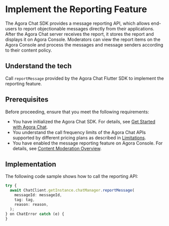 # Implement the Reporting Feature

The Agora Chat SDK provides a message reporting API, which allows end-users to report objectionable messages directly from their applications. After the Agora Chat server receives the report, it stores the report and displays it on Agora Console. Moderators can view the report items on the Agora Console and process the messages and message senders according to their content policy.

## Understand the tech

Call `reportMessage` provided by the Agora Chat Flutter SDK to implement the reporting feature.

## Prerequisites

Before proceeding, ensure that you meet the following requirements:

- You have initialized the Agora Chat SDK. For details, see [Get Started with Agora Chat](/en/agora-chat/agora_chat_get_started_flutter).
- You understand the call frequency limits of the Agora Chat APIs supported by different pricing plans as described in [Limitations](/en/agora-chat/agora_chat_limitation_flutter).
- You have enabled the message reporting feature on Agora Console. For details, see [Content Moderation Overview](/en/agora-chat/agora_chat_moderation_overview).

## Implementation

The following code sample shows how to call the reporting API:

```typescript
try {
  await ChatClient.getInstance.chatManager.reportMessage(
    messageId: messageId,
    tag: tag,
    reason: reason,
  );
} on ChatError catch (e) {
}
```